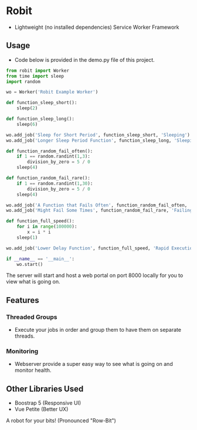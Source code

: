 # Robit

- Lightweight (no installed dependencies) Service Worker Framework

## Usage

- Code below is provided in the demo.py file of this project.

```python
from robit import Worker
from time import sleep
import random

wo = Worker('Robit Example Worker')

def function_sleep_short():
    sleep(2)

def function_sleep_long():
    sleep(6)

wo.add_job('Sleep for Short Period', function_sleep_short, 'Sleeping')
wo.add_job('Longer Sleep Period Function', function_sleep_long, 'Sleeping')

def function_random_fail_often():
    if 1 == random.randint(1,3):
        division_by_zero = 5 / 0
    sleep(4)

def function_random_fail_rare():
    if 1 == random.randint(1,30):
        division_by_zero = 5 / 0
    sleep(4)

wo.add_job('A Function that Fails Often', function_random_fail_often, 'Failing')
wo.add_job('Might Fail Some Times', function_random_fail_rare, 'Failing')

def function_full_speed():
    for i in range(100000):
        x = i * i
    sleep(1)

wo.add_job('Lower Delay Function', function_full_speed, 'Rapid Execution')

if __name__ == '__main__':
    wo.start()
```

The server will start and host a web portal on port 8000 locally for you to view what is going on.

## Features

### Threaded Groups

- Execute your jobs in order and group them to have them on separate threads.

### Monitoring

- Webserver provide a super easy way to see what is going on and monitor health.

## Other Libraries Used

- Boostrap 5 (Responsive UI)
- Vue Petite (Better UX)

A robot for your bits! (Pronounced "Row-Bit")

